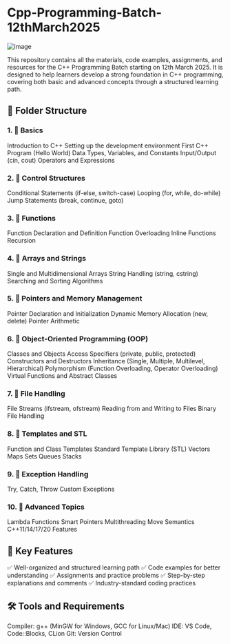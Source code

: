 # Cpp-Programming-Batch-12thMarch2025
![image](https://github.com/user-attachments/assets/bf351fdb-c777-4090-b879-bbdba4209619)

This repository contains all the materials, code examples, assignments, and resources for the C++ Programming Batch starting on 12th March 2025. It is designed to help learners develop a strong foundation in C++ programming, covering both basic and advanced concepts through a structured learning path.

## 📁 Folder Structure

### 1. 📂 Basics
Introduction to C++
Setting up the development environment
First C++ Program (Hello World)
Data Types, Variables, and Constants
Input/Output (cin, cout)
Operators and Expressions

### 2. 📂 Control Structures
Conditional Statements (if-else, switch-case)
Looping (for, while, do-while)
Jump Statements (break, continue, goto)

### 3. 📂 Functions
Function Declaration and Definition
Function Overloading
Inline Functions
Recursion

### 4. 📂 Arrays and Strings
Single and Multidimensional Arrays
String Handling (string, cstring)
Searching and Sorting Algorithms

### 5. 📂 Pointers and Memory Management
Pointer Declaration and Initialization
Dynamic Memory Allocation (new, delete)
Pointer Arithmetic

### 6. 📂 Object-Oriented Programming (OOP)
Classes and Objects
Access Specifiers (private, public, protected)
Constructors and Destructors
Inheritance (Single, Multiple, Multilevel, Hierarchical)
Polymorphism (Function Overloading, Operator Overloading)
Virtual Functions and Abstract Classes

### 7. 📂 File Handling
File Streams (ifstream, ofstream)
Reading from and Writing to Files
Binary File Handling

### 8. 📂 Templates and STL
Function and Class Templates
Standard Template Library (STL)
Vectors
Maps
Sets
Queues
Stacks

### 9. 📂 Exception Handling
Try, Catch, Throw
Custom Exceptions

### 10. 📂 Advanced Topics
Lambda Functions
Smart Pointers
Multithreading
Move Semantics
C++11/14/17/20 Features


## 🚀 Key Features
✅ Well-organized and structured learning path
✅ Code examples for better understanding
✅ Assignments and practice problems
✅ Step-by-step explanations and comments
✅ Industry-standard coding practices


## 🛠️ Tools and Requirements
Compiler: g++ (MinGW for Windows, GCC for Linux/Mac)
IDE: VS Code, Code::Blocks, CLion
Git: Version Control
